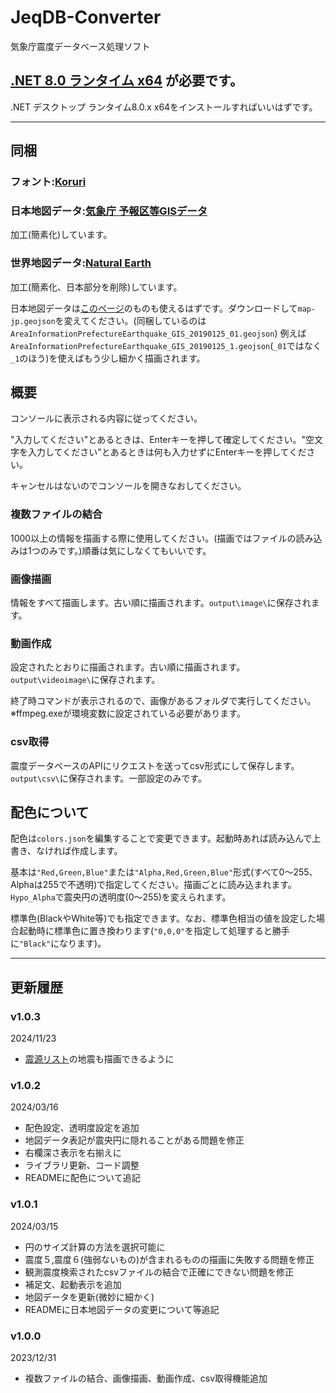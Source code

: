 # JeqDB-Converter

気象庁震度データベース処理ソフト

## **[.NET 8.0 ランタイム x64](https://dotnet.microsoft.com/ja-jp/download/dotnet/8.0)** が必要です。

.NET デスクトップ ランタイム8.0.x x64をインストールすればいいはずです。

---

## 同梱

### フォント:[Koruri](https://koruri.github.io/)

### 日本地図データ:[気象庁 予報区等GISデータ](https://www.data.jma.go.jp/developer/gis.html)
加工(簡素化)しています。

### 世界地図データ:[Natural Earth](https://www.naturalearthdata.com/downloads/)
加工(簡素化、日本部分を削除)しています。

日本地図データは[このページ](https://github.com/Ichihai1415/JMA-GIS-GeoJSON)のものも使えるはずです。ダウンロードして`map-jp.geojson`を変えてください。(同梱しているのは`AreaInformationPrefectureEarthquake_GIS_20190125_01.geojson`)
例えば`AreaInformationPrefectureEarthquake_GIS_20190125_1.geojson`(`_01`ではなく`_1`のほう)を使えばもう少し細かく描画されます。

## 概要

コンソールに表示される内容に従ってください。

"入力してください"とあるときは、Enterキーを押して確定してください。"空文字を入力してください"とあるときは何も入力せずにEnterキーを押してください。

キャンセルはないのでコンソールを開きなおしてください。

### 複数ファイルの結合

1000以上の情報を描画する際に使用してください。(描画ではファイルの読み込みは1つのみです。)順番は気にしなくてもいいです。

### 画像描画

情報をすべて描画します。古い順に描画されます。`output\image\`に保存されます。

### 動画作成

設定されたとおりに描画されます。古い順に描画されます。`output\videoimage\`に保存されます。

終了時コマンドが表示されるので、画像があるフォルダで実行してください。※ffmpeg.exeが環境変数に設定されている必要があります。

### csv取得

震度データベースのAPIにリクエストを送ってcsv形式にして保存します。`output\csv\`に保存されます。一部設定のみです。

## 配色について

配色は`colors.json`を編集することで変更できます。起動時あれば読み込んで上書き、なければ作成します。

基本は`"Red,Green,Blue"`または`"Alpha,Red,Green,Blue"`形式(すべて0～255、Alphaは255で不透明)で指定してください。描画ごとに読み込まれます。 `Hypo_Alpha`で震央円の透明度(0～255)を変えられます。

標準色(BlackやWhite等)でも指定できます。なお、標準色相当の値を設定した場合起動時に標準色に置き換わります(`"0,0,0"`を指定して処理すると勝手に`"Black"`になります)。

---

## 更新履歴

### v1.0.3

2024/11/23

- [震源リスト](https://www.data.jma.go.jp/eqev/data/daily_map/index.html)の地震も描画できるように

### v1.0.2

2024/03/16

- 配色設定、透明度設定を追加
- 地図データ表記が震央円に隠れることがある問題を修正
- 右欄深さ表示を右揃えに
- ライブラリ更新、コード調整
- READMEに配色について追記

### v1.0.1

2024/03/15

- 円のサイズ計算の方法を選択可能に
- 震度５,震度６(強弱ないもの)が含まれるものの描画に失敗する問題を修正
- 観測震度検索されたcsvファイルの結合で正確にできない問題を修正
- 補足文、起動表示を追加
- 地図データを更新(微妙に細かく)
- READMEに日本地図データの変更について等追記

### v1.0.0

2023/12/31

- 複数ファイルの結合、画像描画、動画作成、csv取得機能追加
